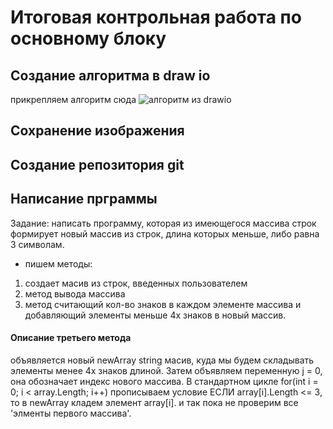 # Итоговая контрольная работа по основному блоку
## Создание алгоритма в draw io
прикрепляем алгоритм сюда
![алгоритм из drawio](/FinalTest.jpg)
## Сохранение изображения 
## Создание репозитория git
## Написание прграммы
Задание: написать программу, которая из имеющегося массива строк формирует новый массив из строк, длина которых меньше, либо равна 3 символам. 
* пишем методы: 
1) создает масив из строк, введенных пользователем
2) метод вывода массива 
3) метод считающий кол-во знаков в каждом элементе массива и добавляющий элементы меньше 4х знаков в новый массив.
#### Описание третьего метода
объявляется новый newArray string масив, куда мы будем складывать элементы менее 4х знаков длиной. Затем объявляем переменную j = 0, она обозначает индекс нового массива.
В стандартном цикле for(int i = 0; i < array.Length; i++) прописываем условие ЕСЛИ array[i].Length <= 3, то в newArray кладем элемент array[i]. и так пока не проверим все 'элменты первого массива'.

